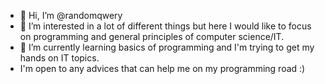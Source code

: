 - 👋 Hi, I’m @randomqwery
- 👀 I’m interested in a lot of different things but here I would like to focus on programming and general principles of computer science/IT.
- 🌱 I’m currently learning basics of programming and I'm trying to get my hands on IT topics.
- I'm open to any advices that can help me on my programming road :)

<!---
randomqwery/randomqwery is a ✨ special ✨ repository because its `README.md` (this file) appears on your GitHub profile.
You can click the Preview link to take a look at your changes.
--->
